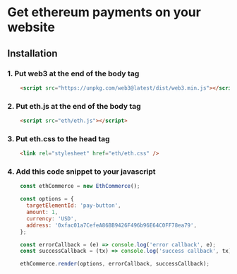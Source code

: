 # Get ethereum payments on your website

## Installation

### 1. Put web3 at the end of the body tag
```html
    <script src="https://unpkg.com/web3@latest/dist/web3.min.js"></script>
```

### 2. Put eth.js at the end of the body tag
```html
    <script src="eth/eth.js"></script>
```

### 3. Put eth.css to the head tag
```html
    <link rel="stylesheet" href="eth/eth.css" />
```

### 4. Add this code snippet to your javascript
```js
    const ethCommerce = new EthCommerce();

    const options = {
      targetElementId: 'pay-button',
      amount: 1,
      currency: 'USD',
      address: '0xfac01a7CefeA86BB9426F496b96E64C0FF78ea79',
    };

    const errorCallback = (e) => console.log('error callback', e);
    const successCallback = (tx) => console.log('success callback', tx);

    ethCommerce.render(options, errorCallback, successCallback);
```